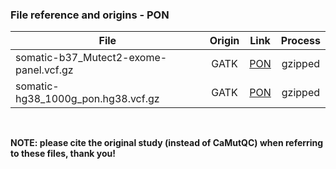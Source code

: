 ### File reference and origins - PON
| File  |      Origin      |  Link | Process | 
|----------|:-------------:|:------:| :------:|
| somatic-b37_Mutect2-exome-panel.vcf.gz |  GATK | [PON](https://gatk.broadinstitute.org/hc/en-us/articles/360035890631-Panel-of-Normals-PON-) | gzipped |
| somatic-hg38_1000g_pon.hg38.vcf.gz |    GATK   |   [PON](https://gatk.broadinstitute.org/hc/en-us/articles/360035890631-Panel-of-Normals-PON-) | gzipped |

&nbsp; 

**NOTE: please cite the original study (instead of CaMutQC) when referring to these files, thank you!**